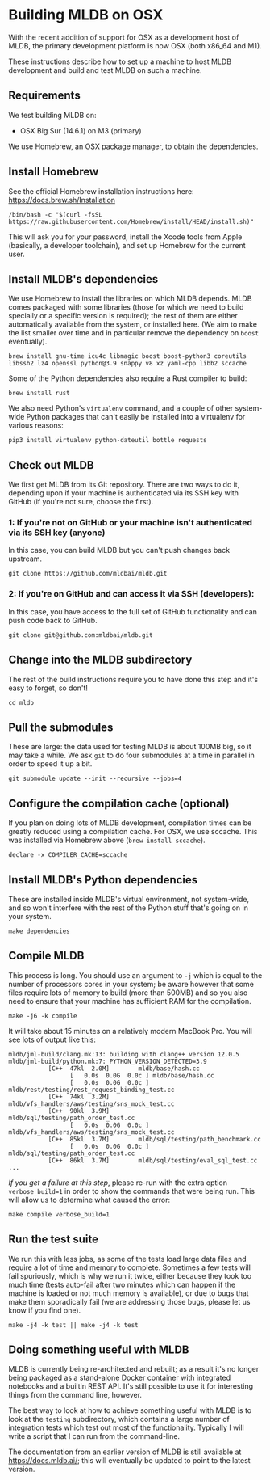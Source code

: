 # Building MLDB on OSX

With the recent addition of support for OSX as a development host of MLDB, the primary development
platform is now OSX (both x86_64 and M1).

These instructions describe how to set up a machine to host MLDB development and build and test
MLDB on such a machine.

## Requirements

We test building MLDB on:

* OSX Big Sur (14.6.1) on M3 (primary)

We use Homebrew, an OSX package manager, to obtain the dependencies.

## Install Homebrew

See the official Homebrew installation instructions here: https://docs.brew.sh/Installation

```
/bin/bash -c "$(curl -fsSL https://raw.githubusercontent.com/Homebrew/install/HEAD/install.sh)"
```

This will ask you for your password, install the Xcode tools from Apple (basically, a developer toolchain),
and set up Homebrew for the current user.

## Install MLDB's dependencies

We use Homebrew to install the libraries on which MLDB depends.  MLDB comes packaged with some libraries
(those for which we need to build specially or a specific version is required); the rest of them are either
automatically available from the system, or installed here.  (We aim to make the list smaller over time and
in particular remove the dependency on `boost` eventually).

```
brew install gnu-time icu4c libmagic boost boost-python3 coreutils libssh2 lz4 openssl python@3.9 snappy v8 xz yaml-cpp libb2 sccache
```

Some of the Python dependencies also require a Rust compiler to build:

```
brew install rust
```

We also need Python's `virtualenv` command, and a couple of other system-wide Python packages
that can't easily be installed into a virtualenv for various reasons:

```
pip3 install virtualenv python-dateutil bottle requests
```

## Check out MLDB

We first get MLDB from its Git repository.  There are two ways to do it, depending upon if your machine is
authenticated via its SSH key with GitHub (if you're not sure, choose the first).

### 1: If you're not on GitHub or your machine isn't authenticated via its SSH key (anyone)

In this case, you can build MLDB but you can't push changes back upstream.

```
git clone https://github.com/mldbai/mldb.git
```

### 2: If you're on GitHub and can access it via SSH (developers):

In this case, you have access to the full set of GitHub functionality and can push code
back to GitHub.

```
git clone git@github.com:mldbai/mldb.git
```

## Change into the MLDB subdirectory

The rest of the build instructions require you to have done this step and it's easy to
forget, so don't!

```
cd mldb
```

## Pull the submodules

These are large: the data used for testing MLDB is about 100MB big, so it may take a while.
We ask `git` to do four submodules at a time in parallel in order to speed it up a bit.

```
git submodule update --init --recursive --jobs=4
```

## Configure the compilation cache (optional)

If you plan on doing lots of MLDB development, compilation times can be greatly reduced using a
compilation cache.  For OSX, we use sccache. This was installed via Homebrew above (`brew install sccache`).

```
declare -x COMPILER_CACHE=sccache
```

## Install MLDB's Python dependencies

These are installed inside MLDB's virtual environment, not system-wide, and so won't interfere
with the rest of the Python stuff that's going on in your system.

```
make dependencies
```

## Compile MLDB

This process is long.  You should use an argument to `-j` which is equal to the number of processors cores
in your system; be aware however that some files require lots of memory to build (more than 500MB) and
so you also need to ensure that your machine has sufficient RAM for the compilation.

```
make -j6 -k compile
```

It will take about 15 minutes on a relatively modern MacBook Pro.  You will see lots of output like this:

```
mldb/jml-build/clang.mk:13: building with clang++ version 12.0.5
mldb/jml-build/python.mk:7: PYTHON_VERSION_DETECTED=3.9
           [C++	 47kl  2.0M]		mldb/base/hash.cc
                 [   0.0s  0.0G  0.0c ]	mldb/base/hash.cc
                 [   0.0s  0.0G  0.0c ]	mldb/rest/testing/rest_request_binding_test.cc
           [C++	 74kl  3.2M]		mldb/vfs_handlers/aws/testing/sns_mock_test.cc
           [C++	 90kl  3.9M]		mldb/sql/testing/path_order_test.cc
                 [   0.0s  0.0G  0.0c ]	mldb/vfs_handlers/aws/testing/sns_mock_test.cc
           [C++	 85kl  3.7M]		mldb/sql/testing/path_benchmark.cc
                 [   0.0s  0.0G  0.0c ]	mldb/sql/testing/path_order_test.cc
           [C++	 86kl  3.7M]		mldb/sql/testing/eval_sql_test.cc
...
```

*If you get a failure at this step*, please re-run with the extra option `verbose_build=1` in order to show
the commands that were being run.  This will allow us to determine what caused the error:

```
make compile verbose_build=1
```

## Run the test suite

We run this with less jobs, as some of the tests load large data files and require a lot of time and memory
to complete.  Sometimes a few tests will fail spuriously, which is why we run it twice, either because
they took too much time (tests auto-fail after two minutes which can happen if the machine is loaded or
not much memory is available), or due to bugs that make them sporadically fail (we are addressing those
bugs, please let us know if you find one).

```
make -j4 -k test || make -j4 -k test
```

## Doing something useful with MLDB

MLDB is currently being re-architected and rebuilt; as a result it's no longer being packaged as a
stand-alone Docker container with integrated notebooks and a builtin REST API.  It's still possible
to use it for interesting things from the command line, however.

The best way to look at how to achieve something useful with MLDB is to look at the `testing` subdirectory,
which contains a large number of integration tests which test out most of the functionality.  Typically
I will write a script that I can run from the command-line.

The documentation from an earlier version of MLDB is still available at https://docs.mldb.ai/; this will
eventually be updated to point to the latest version.
